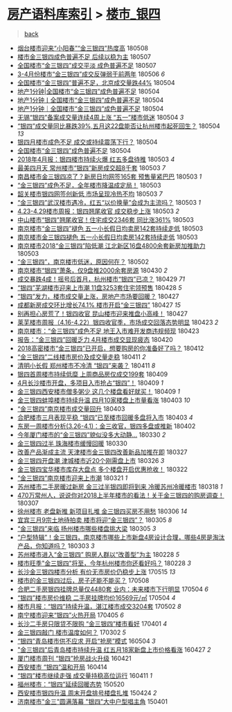 [房产语料库索引](../../README.md)  > [楼市_银四](楼市_银四.md)
====
> [back](../README.md)

- [烟台楼市迎来“小阳春”“金三银四”热度高](http://jkwz.applinzi.com/ittc/7100655015192691729.html#%E7%83%9F%E5%8F%B0%E6%A5%BC%E5%B8%82%E8%BF%8E%E6%9D%A5%E2%80%9C%E5%B0%8F%E9%98%B3%E6%98%A5%E2%80%9D%E2%80%9C%E9%87%91%E4%B8%89%E9%93%B6%E5%9B%9B%E2%80%9D%E7%83%AD%E5%BA%A6%E9%AB%98) 180508  
- [楼市金三银四成色普遍不足 后续以稳为主](http://jkwz.applinzi.com/ittc/7100457794711061514.html#%E6%A5%BC%E5%B8%82%E9%87%91%E4%B8%89%E9%93%B6%E5%9B%9B%E6%88%90%E8%89%B2%E6%99%AE%E9%81%8D%E4%B8%8D%E8%B6%B3+%E5%90%8E%E7%BB%AD%E4%BB%A5%E7%A8%B3%E4%B8%BA%E4%B8%BB) 180507  
- [全国楼市“金三银四”成交平淡 成色普遍不足](http://jkwz.applinzi.com/ittc/7100378089207104529.html#%E5%85%A8%E5%9B%BD%E6%A5%BC%E5%B8%82%E2%80%9C%E9%87%91%E4%B8%89%E9%93%B6%E5%9B%9B%E2%80%9D%E6%88%90%E4%BA%A4%E5%B9%B3%E6%B7%A1+%E6%88%90%E8%89%B2%E6%99%AE%E9%81%8D%E4%B8%8D%E8%B6%B3) 180507  
- [3-4月份楼市“金三银四”成交反弹弱于前两年](http://jkwz.applinzi.com/ittc/7099920003493266448.html#3-4%E6%9C%88%E4%BB%BD%E6%A5%BC%E5%B8%82%E2%80%9C%E9%87%91%E4%B8%89%E9%93%B6%E5%9B%9B%E2%80%9D%E6%88%90%E4%BA%A4%E5%8F%8D%E5%BC%B9%E5%BC%B1%E4%BA%8E%E5%89%8D%E4%B8%A4%E5%B9%B4) 180506 *6* 
- [全国楼市“金三银四”普遍不足，北京成交量跌44%](http://jkwz.applinzi.com/ittc/7099398738919556107.html#%E5%85%A8%E5%9B%BD%E6%A5%BC%E5%B8%82%E2%80%9C%E9%87%91%E4%B8%89%E9%93%B6%E5%9B%9B%E2%80%9D%E6%99%AE%E9%81%8D%E4%B8%8D%E8%B6%B3%EF%BC%8C%E5%8C%97%E4%BA%AC%E6%88%90%E4%BA%A4%E9%87%8F%E8%B7%8C44%25) 180504  
- [地产1分钟|全国楼市“金三银四”成色普遍不足](http://jkwz.applinzi.com/ittc/7099304936422769680.html#%E5%9C%B0%E4%BA%A71%E5%88%86%E9%92%9F%7C%E5%85%A8%E5%9B%BD%E6%A5%BC%E5%B8%82%E2%80%9C%E9%87%91%E4%B8%89%E9%93%B6%E5%9B%9B%E2%80%9D%E6%88%90%E8%89%B2%E6%99%AE%E9%81%8D%E4%B8%8D%E8%B6%B3) 180504  
- [地产1分钟丨全国楼市“金三银四”成色普遍不足](http://jkwz.applinzi.com/ittc/7099304934627607563.html#%E5%9C%B0%E4%BA%A71%E5%88%86%E9%92%9F%E4%B8%A8%E5%85%A8%E5%9B%BD%E6%A5%BC%E5%B8%82%E2%80%9C%E9%87%91%E4%B8%89%E9%93%B6%E5%9B%9B%E2%80%9D%E6%88%90%E8%89%B2%E6%99%AE%E9%81%8D%E4%B8%8D%E8%B6%B3) 180504  
- [地产1分钟｜全国楼市“金三银四”成色普遍不足](http://jkwz.applinzi.com/ittc/7099300848888972294.html#%E5%9C%B0%E4%BA%A71%E5%88%86%E9%92%9F%EF%BD%9C%E5%85%A8%E5%9B%BD%E6%A5%BC%E5%B8%82%E2%80%9C%E9%87%91%E4%B8%89%E9%93%B6%E5%9B%9B%E2%80%9D%E6%88%90%E8%89%B2%E6%99%AE%E9%81%8D%E4%B8%8D%E8%B6%B3) 180504  
- [无锡“银四”备案成交量连续4周上涨 “五一”楼市低迷](http://jkwz.applinzi.com/ittc/7099208665129288721.html#%E6%97%A0%E9%94%A1%E2%80%9C%E9%93%B6%E5%9B%9B%E2%80%9D%E5%A4%87%E6%A1%88%E6%88%90%E4%BA%A4%E9%87%8F%E8%BF%9E%E7%BB%AD4%E5%91%A8%E4%B8%8A%E6%B6%A8+%E2%80%9C%E4%BA%94%E4%B8%80%E2%80%9D%E6%A5%BC%E5%B8%82%E4%BD%8E%E8%BF%B7) 180504 *3* 
- [“银四”成交量同比暴跌39%,五月这22盘能否让杭州楼市起死回生？](http://jkwz.applinzi.com/ittc/7099192179467748359.html#%E2%80%9C%E9%93%B6%E5%9B%9B%E2%80%9D%E6%88%90%E4%BA%A4%E9%87%8F%E5%90%8C%E6%AF%94%E6%9A%B4%E8%B7%8C39%25%2C%E4%BA%94%E6%9C%88%E8%BF%9922%E7%9B%98%E8%83%BD%E5%90%A6%E8%AE%A9%E6%9D%AD%E5%B7%9E%E6%A5%BC%E5%B8%82%E8%B5%B7%E6%AD%BB%E5%9B%9E%E7%94%9F%EF%BC%9F) 180504 *13* 
- [银四月楼市成色不足 成交或持续震荡下行？](http://jkwz.applinzi.com/ittc/7099191635969836038.html#%E9%93%B6%E5%9B%9B%E6%9C%88%E6%A5%BC%E5%B8%82%E6%88%90%E8%89%B2%E4%B8%8D%E8%B6%B3+%E6%88%90%E4%BA%A4%E6%88%96%E6%8C%81%E7%BB%AD%E9%9C%87%E8%8D%A1%E4%B8%8B%E8%A1%8C%EF%BC%9F) 180504  
- [全国楼市“金三银四”成色普遍不足](http://jkwz.applinzi.com/ittc/7099181089174324231.html#%E5%85%A8%E5%9B%BD%E6%A5%BC%E5%B8%82%E2%80%9C%E9%87%91%E4%B8%89%E9%93%B6%E5%9B%9B%E2%80%9D%E6%88%90%E8%89%B2%E6%99%AE%E9%81%8D%E4%B8%8D%E8%B6%B3) 180504  
- [2018年4月报：银四楼市持续火爆 红五多盘待推](http://jkwz.applinzi.com/ittc/7098956710230361098.html#2018%E5%B9%B44%E6%9C%88%E6%8A%A5%EF%BC%9A%E9%93%B6%E5%9B%9B%E6%A5%BC%E5%B8%82%E6%8C%81%E7%BB%AD%E7%81%AB%E7%88%86+%E7%BA%A2%E4%BA%94%E5%A4%9A%E7%9B%98%E5%BE%85%E6%8E%A8) 180503 *4* 
- [最美四月天 常州楼市“银四”新房成交超8千套](http://jkwz.applinzi.com/ittc/7098938704049734667.html#%E6%9C%80%E7%BE%8E%E5%9B%9B%E6%9C%88%E5%A4%A9+%E5%B8%B8%E5%B7%9E%E6%A5%BC%E5%B8%82%E2%80%9C%E9%93%B6%E5%9B%9B%E2%80%9D%E6%96%B0%E6%88%BF%E6%88%90%E4%BA%A4%E8%B6%858%E5%8D%83%E5%A5%97) 180503 *7* 
- [南昌楼市金三银四凉了？新房日均网签165套 预售量紧巴巴](http://jkwz.applinzi.com/ittc/7098923072017138698.html#%E5%8D%97%E6%98%8C%E6%A5%BC%E5%B8%82%E9%87%91%E4%B8%89%E9%93%B6%E5%9B%9B%E5%87%89%E4%BA%86%EF%BC%9F%E6%96%B0%E6%88%BF%E6%97%A5%E5%9D%87%E7%BD%91%E7%AD%BE165%E5%A5%97+%E9%A2%84%E5%94%AE%E9%87%8F%E7%B4%A7%E5%B7%B4%E5%B7%B4) 180503 *1* 
- [“金三银四”成色不足，全年楼市降温成定局！](http://jkwz.applinzi.com/ittc/7098899180326224907.html#%E2%80%9C%E9%87%91%E4%B8%89%E9%93%B6%E5%9B%9B%E2%80%9D%E6%88%90%E8%89%B2%E4%B8%8D%E8%B6%B3%EF%BC%8C%E5%85%A8%E5%B9%B4%E6%A5%BC%E5%B8%82%E9%99%8D%E6%B8%A9%E6%88%90%E5%AE%9A%E5%B1%80%EF%BC%81) 180503  
- [韶关楼市银四网签创新低 市场呈现冷热不均](http://jkwz.applinzi.com/ittc/7098892378859635723.html#%E9%9F%B6%E5%85%B3%E6%A5%BC%E5%B8%82%E9%93%B6%E5%9B%9B%E7%BD%91%E7%AD%BE%E5%88%9B%E6%96%B0%E4%BD%8E+%E5%B8%82%E5%9C%BA%E5%91%88%E7%8E%B0%E5%86%B7%E7%83%AD%E4%B8%8D%E5%9D%87) 180503 *7* 
- [“金三银四”武汉楼市遇冷，红五“以价换量”会成为主流吗？](http://jkwz.applinzi.com/ittc/7098834605530678278.html#%E2%80%9C%E9%87%91%E4%B8%89%E9%93%B6%E5%9B%9B%E2%80%9D%E6%AD%A6%E6%B1%89%E6%A5%BC%E5%B8%82%E9%81%87%E5%86%B7%EF%BC%8C%E7%BA%A2%E4%BA%94%E2%80%9C%E4%BB%A5%E4%BB%B7%E6%8D%A2%E9%87%8F%E2%80%9D%E4%BC%9A%E6%88%90%E4%B8%BA%E4%B8%BB%E6%B5%81%E5%90%97%EF%BC%9F) 180503 *1* 
- [4.23-4.29楼市周报：银四翘尾收官 成交稳步上涨](http://jkwz.applinzi.com/ittc/7098826358291694603.html#4.23-4.29%E6%A5%BC%E5%B8%82%E5%91%A8%E6%8A%A5%EF%BC%9A%E9%93%B6%E5%9B%9B%E7%BF%98%E5%B0%BE%E6%94%B6%E5%AE%98+%E6%88%90%E4%BA%A4%E7%A8%B3%E6%AD%A5%E4%B8%8A%E6%B6%A8) 180503 *2* 
- [中山楼市“银四”翘尾收官！住宅成交2346套 同比涨361%](http://jkwz.applinzi.com/ittc/7098809290037134343.html#%E4%B8%AD%E5%B1%B1%E6%A5%BC%E5%B8%82%E2%80%9C%E9%93%B6%E5%9B%9B%E2%80%9D%E7%BF%98%E5%B0%BE%E6%94%B6%E5%AE%98%EF%BC%81%E4%BD%8F%E5%AE%85%E6%88%90%E4%BA%A42346%E5%A5%97+%E5%90%8C%E6%AF%94%E6%B6%A8361%25) 180503  
- [南京楼市“金三银四”褪色 五一小长假日均卖房142套持续走低](http://jkwz.applinzi.com/ittc/7098791874452259857.html#%E5%8D%97%E4%BA%AC%E6%A5%BC%E5%B8%82%E2%80%9C%E9%87%91%E4%B8%89%E9%93%B6%E5%9B%9B%E2%80%9D%E8%A4%AA%E8%89%B2+%E4%BA%94%E4%B8%80%E5%B0%8F%E9%95%BF%E5%81%87%E6%97%A5%E5%9D%87%E5%8D%96%E6%88%BF142%E5%A5%97%E6%8C%81%E7%BB%AD%E8%B5%B0%E4%BD%8E) 180503  
- [南京楼市金三银四褪色 五一小长假日均卖房142套持续走低](http://jkwz.applinzi.com/ittc/7098781897264202762.html#%E5%8D%97%E4%BA%AC%E6%A5%BC%E5%B8%82%E9%87%91%E4%B8%89%E9%93%B6%E5%9B%9B%E8%A4%AA%E8%89%B2+%E4%BA%94%E4%B8%80%E5%B0%8F%E9%95%BF%E5%81%87%E6%97%A5%E5%9D%87%E5%8D%96%E6%88%BF142%E5%A5%97%E6%8C%81%E7%BB%AD%E8%B5%B0%E4%BD%8E) 180503  
- [南京楼市2018“金三银四”陷低潮 江北新区16盘4800余套新房加推助力](http://jkwz.applinzi.com/ittc/7098743977308324870.html#%E5%8D%97%E4%BA%AC%E6%A5%BC%E5%B8%822018%E2%80%9C%E9%87%91%E4%B8%89%E9%93%B6%E5%9B%9B%E2%80%9D%E9%99%B7%E4%BD%8E%E6%BD%AE+%E6%B1%9F%E5%8C%97%E6%96%B0%E5%8C%BA16%E7%9B%984800%E4%BD%99%E5%A5%97%E6%96%B0%E6%88%BF%E5%8A%A0%E6%8E%A8%E5%8A%A9%E5%8A%9B) 180503  
- [“金三银四”，南京楼市低迷，原因何在？](http://jkwz.applinzi.com/ittc/7098571769579570192.html#%E2%80%9C%E9%87%91%E4%B8%89%E9%93%B6%E5%9B%9B%E2%80%9D%EF%BC%8C%E5%8D%97%E4%BA%AC%E6%A5%BC%E5%B8%82%E4%BD%8E%E8%BF%B7%EF%BC%8C%E5%8E%9F%E5%9B%A0%E4%BD%95%E5%9C%A8%EF%BC%9F) 180502  
- [南京楼市“银四”萧条，仅9盘推2000余套房源](http://jkwz.applinzi.com/ittc/7097864926054056970.html#%E5%8D%97%E4%BA%AC%E6%A5%BC%E5%B8%82%E2%80%9C%E9%93%B6%E5%9B%9B%E2%80%9D%E8%90%A7%E6%9D%A1%EF%BC%8C%E4%BB%859%E7%9B%98%E6%8E%A82000%E4%BD%99%E5%A5%97%E6%88%BF%E6%BA%90) 180430 *2* 
- [成交暴跌4成！摇号后首月，杭州楼市“银四”已凉？](http://jkwz.applinzi.com/ittc/7097452675899851782.html#%E6%88%90%E4%BA%A4%E6%9A%B4%E8%B7%8C4%E6%88%90%EF%BC%81%E6%91%87%E5%8F%B7%E5%90%8E%E9%A6%96%E6%9C%88%EF%BC%8C%E6%9D%AD%E5%B7%9E%E6%A5%BC%E5%B8%82%E2%80%9C%E9%93%B6%E5%9B%9B%E2%80%9D%E5%B7%B2%E5%87%89%EF%BC%9F) 180429 *71* 
- [“银四”芜湖楼市迎来上市潮 11盘3253套住宅领预售](http://jkwz.applinzi.com/ittc/7096945631967052817.html#%E2%80%9C%E9%93%B6%E5%9B%9B%E2%80%9D%E8%8A%9C%E6%B9%96%E6%A5%BC%E5%B8%82%E8%BF%8E%E6%9D%A5%E4%B8%8A%E5%B8%82%E6%BD%AE+11%E7%9B%983253%E5%A5%97%E4%BD%8F%E5%AE%85%E9%A2%86%E9%A2%84%E5%94%AE) 180428 *5* 
- [“银四”发力，楼市成交量上涨，房地产市场要回暖？](http://jkwz.applinzi.com/ittc/7096700870358205451.html#%E2%80%9C%E9%93%B6%E5%9B%9B%E2%80%9D%E5%8F%91%E5%8A%9B%EF%BC%8C%E6%A5%BC%E5%B8%82%E6%88%90%E4%BA%A4%E9%87%8F%E4%B8%8A%E6%B6%A8%EF%BC%8C%E6%88%BF%E5%9C%B0%E4%BA%A7%E5%B8%82%E5%9C%BA%E8%A6%81%E5%9B%9E%E6%9A%96%EF%BC%9F) 180427  
- [成都新房成交环比增长74.1%   楼市开启“金三银四”](http://jkwz.applinzi.com/ittc/7096670193772397585.html#%E6%88%90%E9%83%BD%E6%96%B0%E6%88%BF%E6%88%90%E4%BA%A4%E7%8E%AF%E6%AF%94%E5%A2%9E%E9%95%BF74.1%25+++%E6%A5%BC%E5%B8%82%E5%BC%80%E5%90%AF%E2%80%9C%E9%87%91%E4%B8%89%E9%93%B6%E5%9B%9B%E2%80%9D) 180427 *15* 
- [别再担心房荒了！银四收官 昆山楼市迎来推盘小高峰！](http://jkwz.applinzi.com/ittc/7096419777511949329.html#%E5%88%AB%E5%86%8D%E6%8B%85%E5%BF%83%E6%88%BF%E8%8D%92%E4%BA%86%EF%BC%81%E9%93%B6%E5%9B%9B%E6%94%B6%E5%AE%98+%E6%98%86%E5%B1%B1%E6%A5%BC%E5%B8%82%E8%BF%8E%E6%9D%A5%E6%8E%A8%E7%9B%98%E5%B0%8F%E9%AB%98%E5%B3%B0%EF%BC%81) 180427  
- [莱芜楼市周报（4.16-4.22）银四收官季，市场成交回落态势明显](http://jkwz.applinzi.com/ittc/7095213582130349067.html#%E8%8E%B1%E8%8A%9C%E6%A5%BC%E5%B8%82%E5%91%A8%E6%8A%A5%EF%BC%884.16-4.22%EF%BC%89%E9%93%B6%E5%9B%9B%E6%94%B6%E5%AE%98%E5%AD%A3%EF%BC%8C%E5%B8%82%E5%9C%BA%E6%88%90%E4%BA%A4%E5%9B%9E%E8%90%BD%E6%80%81%E5%8A%BF%E6%98%8E%E6%98%BE) 180423 *2* 
- [南京楼市：“金三银四”成色不足 地王入市难开发商违规频现](http://jkwz.applinzi.com/ittc/7095116968703296529.html#%E5%8D%97%E4%BA%AC%E6%A5%BC%E5%B8%82%EF%BC%9A%E2%80%9C%E9%87%91%E4%B8%89%E9%93%B6%E5%9B%9B%E2%80%9D%E6%88%90%E8%89%B2%E4%B8%8D%E8%B6%B3+%E5%9C%B0%E7%8E%8B%E5%85%A5%E5%B8%82%E9%9A%BE%E5%BC%80%E5%8F%91%E5%95%86%E8%BF%9D%E8%A7%84%E9%A2%91%E7%8E%B0) 180423  
- [报告：“金三银四”回暖乏力 4月楼市成交显现疲态](http://jkwz.applinzi.com/ittc/7094061425138074630.html#%E6%8A%A5%E5%91%8A%EF%BC%9A%E2%80%9C%E9%87%91%E4%B8%89%E9%93%B6%E5%9B%9B%E2%80%9D%E5%9B%9E%E6%9A%96%E4%B9%8F%E5%8A%9B+4%E6%9C%88%E6%A5%BC%E5%B8%82%E6%88%90%E4%BA%A4%E6%98%BE%E7%8E%B0%E7%96%B2%E6%80%81) 180420  
- [2018高密楼市“金三银四”已开启，想要购房的你准备好了吗？](http://jkwz.applinzi.com/ittc/7091140744075281425.html#2018%E9%AB%98%E5%AF%86%E6%A5%BC%E5%B8%82%E2%80%9C%E9%87%91%E4%B8%89%E9%93%B6%E5%9B%9B%E2%80%9D%E5%B7%B2%E5%BC%80%E5%90%AF%EF%BC%8C%E6%83%B3%E8%A6%81%E8%B4%AD%E6%88%BF%E7%9A%84%E4%BD%A0%E5%87%86%E5%A4%87%E5%A5%BD%E4%BA%86%E5%90%97%EF%BC%9F) 180412  
- [“金三银四”二线楼市房价及成交量走稳](http://jkwz.applinzi.com/ittc/7090802871757177862.html#%E2%80%9C%E9%87%91%E4%B8%89%E9%93%B6%E5%9B%9B%E2%80%9D%E4%BA%8C%E7%BA%BF%E6%A5%BC%E5%B8%82%E6%88%BF%E4%BB%B7%E5%8F%8A%E6%88%90%E4%BA%A4%E9%87%8F%E8%B5%B0%E7%A8%B3) 180411 *2* 
- [清明小长假 郑州楼市不冷清 “银四”来袭？](http://jkwz.applinzi.com/ittc/7090618822707119115.html#%E6%B8%85%E6%98%8E%E5%B0%8F%E9%95%BF%E5%81%87+%E9%83%91%E5%B7%9E%E6%A5%BC%E5%B8%82%E4%B8%8D%E5%86%B7%E6%B8%85+%E2%80%9C%E9%93%B6%E5%9B%9B%E2%80%9D%E6%9D%A5%E8%A2%AD%EF%BC%9F) 180411 *8* 
- [银四首周楼市持续低糜 上周商品房仅成交199套](http://jkwz.applinzi.com/ittc/7090042970021823494.html#%E9%93%B6%E5%9B%9B%E9%A6%96%E5%91%A8%E6%A5%BC%E5%B8%82%E6%8C%81%E7%BB%AD%E4%BD%8E%E7%B3%9C+%E4%B8%8A%E5%91%A8%E5%95%86%E5%93%81%E6%88%BF%E4%BB%85%E6%88%90%E4%BA%A4199%E5%A5%97) 180409  
- [4月长沙楼市开盘，多项目入市抢占“银四”！](http://jkwz.applinzi.com/ittc/7090037454214267914.html#4%E6%9C%88%E9%95%BF%E6%B2%99%E6%A5%BC%E5%B8%82%E5%BC%80%E7%9B%98%EF%BC%8C%E5%A4%9A%E9%A1%B9%E7%9B%AE%E5%85%A5%E5%B8%82%E6%8A%A2%E5%8D%A0%E2%80%9C%E9%93%B6%E5%9B%9B%E2%80%9D%EF%BC%81) 180409 *1* 
- [金三银四西安楼市僧多粥少 这几个楼盘看好就买！](http://jkwz.applinzi.com/ittc/7090016688638788625.html#%E9%87%91%E4%B8%89%E9%93%B6%E5%9B%9B%E8%A5%BF%E5%AE%89%E6%A5%BC%E5%B8%82%E5%83%A7%E5%A4%9A%E7%B2%A5%E5%B0%91+%E8%BF%99%E5%87%A0%E4%B8%AA%E6%A5%BC%E7%9B%98%E7%9C%8B%E5%A5%BD%E5%B0%B1%E4%B9%B0%EF%BC%81) 180409 *1* 
- [金三银四蚌埠楼市持续升温 四月10家楼盘上市量看涨](http://jkwz.applinzi.com/ittc/7087790930252006407.html#%E9%87%91%E4%B8%89%E9%93%B6%E5%9B%9B%E8%9A%8C%E5%9F%A0%E6%A5%BC%E5%B8%82%E6%8C%81%E7%BB%AD%E5%8D%87%E6%B8%A9+%E5%9B%9B%E6%9C%8810%E5%AE%B6%E6%A5%BC%E7%9B%98%E4%B8%8A%E5%B8%82%E9%87%8F%E7%9C%8B%E6%B6%A8) 180403 *10* 
- [“金三银四”南京楼市成交量回升](http://jkwz.applinzi.com/ittc/7087774220081955856.html#%E2%80%9C%E9%87%91%E4%B8%89%E9%93%B6%E5%9B%9B%E2%80%9D%E5%8D%97%E4%BA%AC%E6%A5%BC%E5%B8%82%E6%88%90%E4%BA%A4%E9%87%8F%E5%9B%9E%E5%8D%87) 180403  
- [合肥楼市三月表现平稳 “银四”已至楼市回暖多盘将入市](http://jkwz.applinzi.com/ittc/7087699368318862343.html#%E5%90%88%E8%82%A5%E6%A5%BC%E5%B8%82%E4%B8%89%E6%9C%88%E8%A1%A8%E7%8E%B0%E5%B9%B3%E7%A8%B3+%E2%80%9C%E9%93%B6%E5%9B%9B%E2%80%9D%E5%B7%B2%E8%87%B3%E6%A5%BC%E5%B8%82%E5%9B%9E%E6%9A%96%E5%A4%9A%E7%9B%98%E5%B0%86%E5%85%A5%E5%B8%82) 180403 *4* 
- [东房一周楼市分析(3.26-4.1)：金三收官，银四多盘或推新](http://jkwz.applinzi.com/ittc/7087269622648931334.html#%E4%B8%9C%E6%88%BF%E4%B8%80%E5%91%A8%E6%A5%BC%E5%B8%82%E5%88%86%E6%9E%90%283.26-4.1%29%EF%BC%9A%E9%87%91%E4%B8%89%E6%94%B6%E5%AE%98%EF%BC%8C%E9%93%B6%E5%9B%9B%E5%A4%9A%E7%9B%98%E6%88%96%E6%8E%A8%E6%96%B0) 180402  
- [今年厦门楼市的“金三银四”貌似没多大动静...](http://jkwz.applinzi.com/ittc/7086350776534565904.html#%E4%BB%8A%E5%B9%B4%E5%8E%A6%E9%97%A8%E6%A5%BC%E5%B8%82%E7%9A%84%E2%80%9C%E9%87%91%E4%B8%89%E9%93%B6%E5%9B%9B%E2%80%9D%E8%B2%8C%E4%BC%BC%E6%B2%A1%E5%A4%9A%E5%A4%A7%E5%8A%A8%E9%9D%99...) 180330 *2* 
- [金三银四过半 珠海楼市缓慢回暖](http://jkwz.applinzi.com/ittc/7086194973634724875.html#%E9%87%91%E4%B8%89%E9%93%B6%E5%9B%9B%E8%BF%87%E5%8D%8A+%E7%8F%A0%E6%B5%B7%E6%A5%BC%E5%B8%82%E7%BC%93%E6%85%A2%E5%9B%9E%E6%9A%96) 180330  
- [改善产品渐成主流 天津楼市金三银四改善新品加推在即](http://jkwz.applinzi.com/ittc/7085192524354552849.html#%E6%94%B9%E5%96%84%E4%BA%A7%E5%93%81%E6%B8%90%E6%88%90%E4%B8%BB%E6%B5%81+%E5%A4%A9%E6%B4%A5%E6%A5%BC%E5%B8%82%E9%87%91%E4%B8%89%E9%93%B6%E5%9B%9B%E6%94%B9%E5%96%84%E6%96%B0%E5%93%81%E5%8A%A0%E6%8E%A8%E5%9C%A8%E5%8D%B3) 180327  
- [金三银四开盘潮 津城楼市近20个刚需盘上市](http://jkwz.applinzi.com/ittc/7084786537982329873.html#%E9%87%91%E4%B8%89%E9%93%B6%E5%9B%9B%E5%BC%80%E7%9B%98%E6%BD%AE+%E6%B4%A5%E5%9F%8E%E6%A5%BC%E5%B8%82%E8%BF%9120%E4%B8%AA%E5%88%9A%E9%9C%80%E7%9B%98%E4%B8%8A%E5%B8%82) 180326 *3* 
- [金三银四宝华楼市库存大盘点 多个楼盘开启优惠抢收！](http://jkwz.applinzi.com/ittc/7083253219256173585.html#%E9%87%91%E4%B8%89%E9%93%B6%E5%9B%9B%E5%AE%9D%E5%8D%8E%E6%A5%BC%E5%B8%82%E5%BA%93%E5%AD%98%E5%A4%A7%E7%9B%98%E7%82%B9+%E5%A4%9A%E4%B8%AA%E6%A5%BC%E7%9B%98%E5%BC%80%E5%90%AF%E4%BC%98%E6%83%A0%E6%8A%A2%E6%94%B6%EF%BC%81) 180322  
- [“金三银四”南京楼市迎来上市潮](http://jkwz.applinzi.com/ittc/7082872837058855942.html#%E2%80%9C%E9%87%91%E4%B8%89%E9%93%B6%E5%9B%9B%E2%80%9D%E5%8D%97%E4%BA%AC%E6%A5%BC%E5%B8%82%E8%BF%8E%E6%9D%A5%E4%B8%8A%E5%B8%82%E6%BD%AE) 180321 *1* 
- [苏州楼市二手房暖过新房 金三过半银四即将到来 冷暖苏州冷暖楼市](http://jkwz.applinzi.com/ittc/7081757397263844363.html#%E8%8B%8F%E5%B7%9E%E6%A5%BC%E5%B8%82%E4%BA%8C%E6%89%8B%E6%88%BF%E6%9A%96%E8%BF%87%E6%96%B0%E6%88%BF+%E9%87%91%E4%B8%89%E8%BF%87%E5%8D%8A%E9%93%B6%E5%9B%9B%E5%8D%B3%E5%B0%86%E5%88%B0%E6%9D%A5+%E5%86%B7%E6%9A%96%E8%8B%8F%E5%B7%9E%E5%86%B7%E6%9A%96%E6%A5%BC%E5%B8%82) 180318 *1* 
- [470万常州人，说说你对2018上半年楼市的看法！关于金三银四的购房调查！](http://jkwz.applinzi.com/ittc/7077795315497567248.html#470%E4%B8%87%E5%B8%B8%E5%B7%9E%E4%BA%BA%EF%BC%8C%E8%AF%B4%E8%AF%B4%E4%BD%A0%E5%AF%B92018%E4%B8%8A%E5%8D%8A%E5%B9%B4%E6%A5%BC%E5%B8%82%E7%9A%84%E7%9C%8B%E6%B3%95%EF%BC%81%E5%85%B3%E4%BA%8E%E9%87%91%E4%B8%89%E9%93%B6%E5%9B%9B%E7%9A%84%E8%B4%AD%E6%88%BF%E8%B0%83%E6%9F%A5%EF%BC%81) 180307  
- [徐州楼市 老盘新推 新项目扎堆 金三银四买房不用愁](http://jkwz.applinzi.com/ittc/7077362532631446545.html#%E5%BE%90%E5%B7%9E%E6%A5%BC%E5%B8%82+%E8%80%81%E7%9B%98%E6%96%B0%E6%8E%A8+%E6%96%B0%E9%A1%B9%E7%9B%AE%E6%89%8E%E5%A0%86+%E9%87%91%E4%B8%89%E9%93%B6%E5%9B%9B%E4%B9%B0%E6%88%BF%E4%B8%8D%E7%94%A8%E6%84%81) 180306 *14* 
- [宜宾三月9宗土地待拍卖 楼市将迎“金三银四”？](http://jkwz.applinzi.com/ittc/7077056619907384326.html#%E5%AE%9C%E5%AE%BE%E4%B8%89%E6%9C%889%E5%AE%97%E5%9C%9F%E5%9C%B0%E5%BE%85%E6%8B%8D%E5%8D%96+%E6%A5%BC%E5%B8%82%E5%B0%86%E8%BF%8E%E2%80%9C%E9%87%91%E4%B8%89%E9%93%B6%E5%9B%9B%E2%80%9D%EF%BC%9F) 180305 *8* 
- [“金三银四”来临 扬州楼市哪些楼盘挑大梁](http://jkwz.applinzi.com/ittc/7076779128001135633.html#%E2%80%9C%E9%87%91%E4%B8%89%E9%93%B6%E5%9B%9B%E2%80%9D%E6%9D%A5%E4%B8%B4+%E6%89%AC%E5%B7%9E%E6%A5%BC%E5%B8%82%E5%93%AA%E4%BA%9B%E6%A5%BC%E7%9B%98%E6%8C%91%E5%A4%A7%E6%A2%81) 180305 *3* 
- [“户型特辑”！金三银四，南京楼市哪些上市新盘4房设计合理，哪些4房是淘汰产品，你知道吗？](http://jkwz.applinzi.com/ittc/7076084510162945035.html#%E2%80%9C%E6%88%B7%E5%9E%8B%E7%89%B9%E8%BE%91%E2%80%9D%EF%BC%81%E9%87%91%E4%B8%89%E9%93%B6%E5%9B%9B%EF%BC%8C%E5%8D%97%E4%BA%AC%E6%A5%BC%E5%B8%82%E5%93%AA%E4%BA%9B%E4%B8%8A%E5%B8%82%E6%96%B0%E7%9B%984%E6%88%BF%E8%AE%BE%E8%AE%A1%E5%90%88%E7%90%86%EF%BC%8C%E5%93%AA%E4%BA%9B4%E6%88%BF%E6%98%AF%E6%B7%98%E6%B1%B0%E4%BA%A7%E5%93%81%EF%BC%8C%E4%BD%A0%E7%9F%A5%E9%81%93%E5%90%97%EF%BC%9F) 180303 *3* 
- [苏州楼市进入“金三银四” 购房人群以“改善型”为主](http://jkwz.applinzi.com/ittc/7075087833746654214.html#%E8%8B%8F%E5%B7%9E%E6%A5%BC%E5%B8%82%E8%BF%9B%E5%85%A5%E2%80%9C%E9%87%91%E4%B8%89%E9%93%B6%E5%9B%9B%E2%80%9D+%E8%B4%AD%E6%88%BF%E4%BA%BA%E7%BE%A4%E4%BB%A5%E2%80%9C%E6%94%B9%E5%96%84%E5%9E%8B%E2%80%9D%E4%B8%BA%E4%B8%BB) 180228 *5* 
- [楼市旺季&quot;金三银四&quot;将至，今年杭州楼市你还看好吗？](http://jkwz.applinzi.com/ittc/7075070040959616011.html#%E6%A5%BC%E5%B8%82%E6%97%BA%E5%AD%A3%26quot%3B%E9%87%91%E4%B8%89%E9%93%B6%E5%9B%9B%26quot%3B%E5%B0%86%E8%87%B3%EF%BC%8C%E4%BB%8A%E5%B9%B4%E6%9D%AD%E5%B7%9E%E6%A5%BC%E5%B8%82%E4%BD%A0%E8%BF%98%E7%9C%8B%E5%A5%BD%E5%90%97%EF%BC%9F) 180228 *3* 
- [长沙金三银四楼市分析 有价无市房价仍稳步上涨](http://jkwz.applinzi.com/ittc/6967905889754285060.html#%E9%95%BF%E6%B2%99%E9%87%91%E4%B8%89%E9%93%B6%E5%9B%9B%E6%A5%BC%E5%B8%82%E5%88%86%E6%9E%90+%E6%9C%89%E4%BB%B7%E6%97%A0%E5%B8%82%E6%88%BF%E4%BB%B7%E4%BB%8D%E7%A8%B3%E6%AD%A5%E4%B8%8A%E6%B6%A8) 170515 *13* 
- [楼市的金三银四过后，房子还能不能买？](http://jkwz.applinzi.com/ittc/6965303126444737540.html#%E6%A5%BC%E5%B8%82%E7%9A%84%E9%87%91%E4%B8%89%E9%93%B6%E5%9B%9B%E8%BF%87%E5%90%8E%EF%BC%8C%E6%88%BF%E5%AD%90%E8%BF%98%E8%83%BD%E4%B8%8D%E8%83%BD%E4%B9%B0%EF%BC%9F) 170508  
- [合肥二手房银四挂牌总量仅4480套 业内：未来楼市下行明显](http://jkwz.applinzi.com/ittc/6963779326725063685.html#%E5%90%88%E8%82%A5%E4%BA%8C%E6%89%8B%E6%88%BF%E9%93%B6%E5%9B%9B%E6%8C%82%E7%89%8C%E6%80%BB%E9%87%8F%E4%BB%854480%E5%A5%97+%E4%B8%9A%E5%86%85%EF%BC%9A%E6%9C%AA%E6%9D%A5%E6%A5%BC%E5%B8%82%E4%B8%8B%E8%A1%8C%E6%98%8E%E6%98%BE) 170504 *6* 
- [“银四”楼市房价维稳 二手房挂牌均价16569元/㎡](http://jkwz.applinzi.com/ittc/6963739303099237381.html#%E2%80%9C%E9%93%B6%E5%9B%9B%E2%80%9D%E6%A5%BC%E5%B8%82%E6%88%BF%E4%BB%B7%E7%BB%B4%E7%A8%B3+%E4%BA%8C%E6%89%8B%E6%88%BF%E6%8C%82%E7%89%8C%E5%9D%87%E4%BB%B716569%E5%85%83%2F%E3%8E%A1) 170504 *4* 
- [楼市月报：“银四”持续升温，湛江楼市成交3204套](http://jkwz.applinzi.com/ittc/6963096176030123012.html#%E6%A5%BC%E5%B8%82%E6%9C%88%E6%8A%A5%EF%BC%9A%E2%80%9C%E9%93%B6%E5%9B%9B%E2%80%9D%E6%8C%81%E7%BB%AD%E5%8D%87%E6%B8%A9%EF%BC%8C%E6%B9%9B%E6%B1%9F%E6%A5%BC%E5%B8%82%E6%88%90%E4%BA%A43204%E5%A5%97) 170502 *8* 
- [南宁楼市迎来“银四”火热开局](http://jkwz.applinzi.com/ittc/6953104439895393284.html#%E5%8D%97%E5%AE%81%E6%A5%BC%E5%B8%82%E8%BF%8E%E6%9D%A5%E2%80%9C%E9%93%B6%E5%9B%9B%E2%80%9D%E7%81%AB%E7%83%AD%E5%BC%80%E5%B1%80) 170405 *6* 
- [长沙二手房只限贷不限购 “金三银四”楼市看好](http://jkwz.applinzi.com/ittc/6951599019636818948.html#%E9%95%BF%E6%B2%99%E4%BA%8C%E6%89%8B%E6%88%BF%E5%8F%AA%E9%99%90%E8%B4%B7%E4%B8%8D%E9%99%90%E8%B4%AD+%E2%80%9C%E9%87%91%E4%B8%89%E9%93%B6%E5%9B%9B%E2%80%9D%E6%A5%BC%E5%B8%82%E7%9C%8B%E5%A5%BD) 170401 *4* 
- [金三银四敲门 楼市温度如何？](http://jkwz.applinzi.com/ittc/6940492523318543364.html#%E9%87%91%E4%B8%89%E9%93%B6%E5%9B%9B%E6%95%B2%E9%97%A8+%E6%A5%BC%E5%B8%82%E6%B8%A9%E5%BA%A6%E5%A6%82%E4%BD%95%EF%BC%9F) 170302 *5* 
- [“银四”青岛楼市供不应求 开启“抢房”模式](http://jkwz.applinzi.com/ittc/6828357086614127621.html#%E2%80%9C%E9%93%B6%E5%9B%9B%E2%80%9D%E9%9D%92%E5%B2%9B%E6%A5%BC%E5%B8%82%E4%BE%9B%E4%B8%8D%E5%BA%94%E6%B1%82+%E5%BC%80%E5%90%AF%E2%80%9C%E6%8A%A2%E6%88%BF%E2%80%9D%E6%A8%A1%E5%BC%8F) 160504 *3* 
- [&quot;金三银四&quot;后青岛楼市持续升温 红五月18家新盘上市价格看涨](http://jkwz.applinzi.com/ittc/6825654461036758021.html#%26quot%3B%E9%87%91%E4%B8%89%E9%93%B6%E5%9B%9B%26quot%3B%E5%90%8E%E9%9D%92%E5%B2%9B%E6%A5%BC%E5%B8%82%E6%8C%81%E7%BB%AD%E5%8D%87%E6%B8%A9+%E7%BA%A2%E4%BA%94%E6%9C%8818%E5%AE%B6%E6%96%B0%E7%9B%98%E4%B8%8A%E5%B8%82%E4%BB%B7%E6%A0%BC%E7%9C%8B%E6%B6%A8) 160427 *2* 
- [厦门楼市周刊 “银四”抢房战火升级](http://jkwz.applinzi.com/ittc/6823613230714717189.html#%E5%8E%A6%E9%97%A8%E6%A5%BC%E5%B8%82%E5%91%A8%E5%88%8A+%E2%80%9C%E9%93%B6%E5%9B%9B%E2%80%9D%E6%8A%A2%E6%88%BF%E6%88%98%E7%81%AB%E5%8D%87%E7%BA%A7) 160421  
- [西安楼市 “银四”温和开局](http://jkwz.applinzi.com/ittc/6820950474941268997.html#%E8%A5%BF%E5%AE%89%E6%A5%BC%E5%B8%82+%E2%80%9C%E9%93%B6%E5%9B%9B%E2%80%9D%E6%B8%A9%E5%92%8C%E5%BC%80%E5%B1%80) 160414  
- [“银四”楼市继续走强 成交量持稳高位运行](http://jkwz.applinzi.com/ittc/6819892415095636996.html#%E2%80%9C%E9%93%B6%E5%9B%9B%E2%80%9D%E6%A5%BC%E5%B8%82%E7%BB%A7%E7%BB%AD%E8%B5%B0%E5%BC%BA+%E6%88%90%E4%BA%A4%E9%87%8F%E6%8C%81%E7%A8%B3%E9%AB%98%E4%BD%8D%E8%BF%90%E8%A1%8C) 160411 *1* 
- [福州楼市：“银四”延续回暖态势](http://jkwz.applinzi.com/ittc/547650611412715083.html#%E7%A6%8F%E5%B7%9E%E6%A5%BC%E5%B8%82%EF%BC%9A%E2%80%9C%E9%93%B6%E5%9B%9B%E2%80%9D%E5%BB%B6%E7%BB%AD%E5%9B%9E%E6%9A%96%E6%80%81%E5%8A%BF) 150520  
- [西安楼市银四升温 周末开盘排号楼盘扎堆](http://jkwz.applinzi.com/ittc/547650611407414922.html#%E8%A5%BF%E5%AE%89%E6%A5%BC%E5%B8%82%E9%93%B6%E5%9B%9B%E5%8D%87%E6%B8%A9+%E5%91%A8%E6%9C%AB%E5%BC%80%E7%9B%98%E6%8E%92%E5%8F%B7%E6%A5%BC%E7%9B%98%E6%89%8E%E5%A0%86) 150424 *2* 
- [济南楼市&quot;金三&quot;圆满落幕 &quot;银四&quot;大中户型唱主角](http://jkwz.applinzi.com/ittc/547650611400397073.html#%E6%B5%8E%E5%8D%97%E6%A5%BC%E5%B8%82%26quot%3B%E9%87%91%E4%B8%89%26quot%3B%E5%9C%86%E6%BB%A1%E8%90%BD%E5%B9%95+%26quot%3B%E9%93%B6%E5%9B%9B%26quot%3B%E5%A4%A7%E4%B8%AD%E6%88%B7%E5%9E%8B%E5%94%B1%E4%B8%BB%E8%A7%92) 150401  
